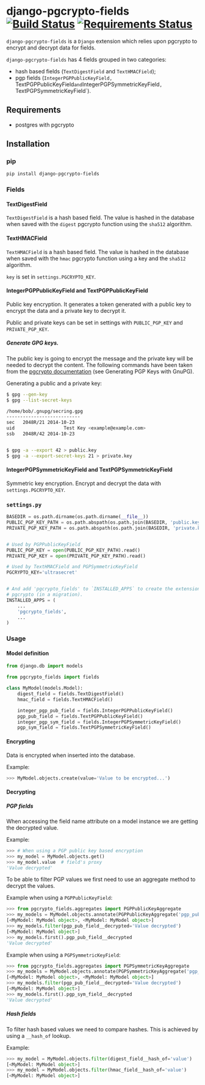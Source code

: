 # django-pgcrypto-fields [![Build Status](https://travis-ci.org/incuna/django-pgcrypto-fields.svg?branch=master)](https://travis-ci.org/incuna/django-pgcrypto-fields?branch=master) [![Requirements Status](https://requires.io/github/incuna/django-pgcrypto-fields/requirements.svg?branch=master)](https://requires.io/github/incuna/django-pgcrypto-fields/requirements/?branch=master)

`django-pgcrypto-fields` is a `Django` extension which relies upon pgcrypto to
encrypt and decrypt data for fields.

`django-pgcrypto-fields` has 4 fields grouped in two categories:
  - hash based fields (`TextDigestField` and `TextHMACField`);
  - pgp fields (`IntegerPGPPublicKeyField, `TextPGPPublicKeyField` and
`IntegerPGPSymmetricKeyField`, `TextPGPSymmetricKeyField`).


## Requirements

 - postgres with pgcrypto

## Installation

### pip

```bash
pip install django-pgcrypto-fields
```

### Fields

#### TextDigestField

`TextDigestField` is a hash based field. The value is hashed in the database when
saved with the `digest` pgcrypto function using the `sha512` algorithm.

#### TextHMACField

`TextHMACField` is a hash based field. The value is hashed in the database when
saved with the `hmac` pgcrypto function using a key and the `sha512` algorithm.

`key` is set in `settings.PGCRYPTO_KEY`.

#### IntegerPGPPublicKeyField and TextPGPPublicKeyField

Public key encryption. It generates a token generated with a public key to
encrypt the data and a private key to decrypt it.

Public and private keys can be set in settings with `PUBLIC_PGP_KEY` and
`PRIVATE_PGP_KEY`.

##### Generate GPG keys.

The public key is going to encrypt the message and the private key will be
needed to decrypt the content. The following commands have been taken from the
[pgcrypto documentation](http://www.postgresql.org/docs/devel/static/pgcrypto.html)
(see Generating PGP Keys with GnuPG).

Generating a public and a private key:

```bash
$ gpg --gen-key
$ gpg --list-secret-keys

/home/bob/.gnupg/secring.gpg
---------------------------
sec   2048R/21 2014-10-23
uid                  Test Key <example@example.com>
ssb   2048R/42 2014-10-23


$ gpg -a --export 42 > public.key
$ gpg -a --export-secret-keys 21 > private.key
```

#### IntegerPGPSymmetricKeyField and TextPGPSymmetricKeyField

Symmetric key encryption. Encrypt and decrypt the data with `settings.PGCRYPTO_KEY`.

### `settings.py`

```python
BASEDIR = os.path.dirname(os.path.dirname(__file__))
PUBLIC_PGP_KEY_PATH = os.path.abspath(os.path.join(BASEDIR, 'public.key'))
PRIVATE_PGP_KEY_PATH = os.path.abspath(os.path.join(BASEDIR, 'private.key'))


# Used by PGPPublicKeyField
PUBLIC_PGP_KEY = open(PUBLIC_PGP_KEY_PATH).read()
PRIVATE_PGP_KEY = open(PRIVATE_PGP_KEY_PATH).read()

# Used by TextHMACField and PGPSymmetricKeyField
PGCRYPTO_KEY='ultrasecret'


# And add 'pgcrypto_fields' to `INSTALLED_APPS` to create the extension for
# pgcrypto (in a migration).
INSTALLED_APPS = (
    ...
    'pgcrypto_fields',
    ...
)

```

### Usage

#### Model definition

```python
from django.db import models

from pgcrypto_fields import fields

class MyModel(models.Model):
    digest_field = fields.TextDigestField()
    hmac_field = fields.TextHMACField()

    integer_pgp_pub_field = fields.IntegerPGPPublicKeyField()
    pgp_pub_field = fields.TextPGPPublicKeyField()
    integer_pgp_sym_field = fields.IntegerPGPSymmetricKeyField()
    pgp_sym_field = fields.TextPGPSymmetricKeyField()
```

#### Encrypting

Data is encrypted when inserted into the database.

Example:
```python
>>> MyModel.objects.create(value='Value to be encrypted...')
```

#### Decrypting

##### PGP fields

When accessing the field name attribute on a model instance we are getting the
decrypted value.

Example:
```python
>>> # When using a PGP public key based encryption
>>> my_model = MyModel.objects.get()
>>> my_model.value  # field's proxy
'Value decrypted'
```

To be able to filter PGP values we first need to use an aggregate method to
decrypt the values.

Example when using a `PGPPublicKeyField`:
```python
>>> from pgcrypto_fields.aggregates import PGPPublicKeyAggregate
>>> my_models = MyModel.objects.annotate(PGPPublicKeyAggregate('pgp_pub_field'))
[<MyModel: MyModel object>, <MyModel: MyModel object>]
>>> my_models.filter(pgp_pub_field__decrypted='Value decrypted')
[<MyModel: MyModel object>]
>>> my_models.first().pgp_pub_field__decrypted
'Value decrypted'
```

Example when using a `PGPSymmetricKeyField`:
```python
>>> from pgcrypto_fields.aggregates import PGPSymmetricKeyAggregate
>>> my_models = MyModel.objects.annotate(PGPSymmetricKeyAggregate('pgp_sym_field'))
[<MyModel: MyModel object>, <MyModel: MyModel object>]
>>> my_models.filter(pgp_pub_field__decrypted='Value decrypted')
[<MyModel: MyModel object>]
>>> my_models.first().pgp_sym_field__decrypted
'Value decrypted'
```

##### Hash fields

To filter hash based values we need to compare hashes. This is achieved by using
a `__hash_of` lookup.

Example:
```python
>>> my_model = MyModel.objects.filter(digest_field__hash_of='value')
[<MyModel: MyModel object>]
>>> my_model = MyModel.objects.filter(hmac_field__hash_of='value')
[<MyModel: MyModel object>]

```
